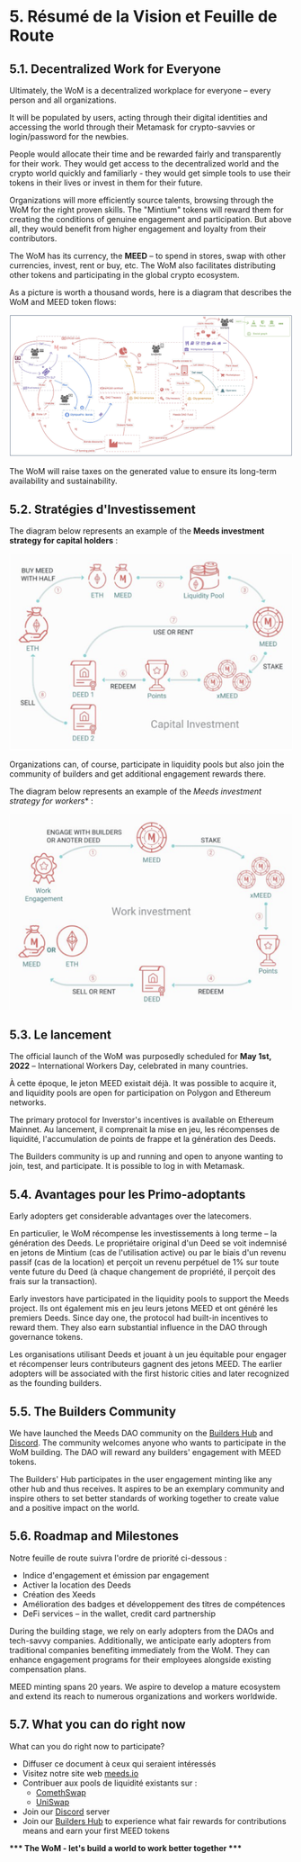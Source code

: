 # 5. Résumé de la Vision et Feuille de Route

## 5.1. Decentralized Work for Everyone

Ultimately, the WoM is a decentralized workplace for everyone – every person and all organizations.

It will be populated by users, acting through their digital identities and accessing the world through their Metamask for crypto-savvies or login/password for the newbies.

People would allocate their time and be rewarded fairly and transparently for their work. They would get access to the decentralized world and the crypto world quickly and familiarly - they would get simple tools to use their tokens in their lives or invest in them for their future.

Organizations will more efficiently source talents, browsing through the WoM for the right proven skills. The "Mintium" tokens will reward them for creating the conditions of genuine engagement and participation. But above all, they would benefit from higher engagement and loyalty from their contributors.

The WoM has its currency,  the **MEED** –  to spend in stores, swap with other currencies, invest, rent or buy, etc. The WoM also facilitates distributing other tokens and participating in the global crypto ecosystem.

As a picture is worth a thousand words, here is a diagram that describes the WoM and MEED token flows:

![WoM and Meeds flows](en/img/wom-flows.png)

The WoM will raise taxes on the generated value to ensure its long-term availability and sustainability.


## 5.2. Stratégies d'Investissement

The diagram below represents an example of the **Meeds investment strategy for capital holders** :

![Stratégie d'investissement des Meeds pour les capitaux](en/img/invest-capital.png)

Organizations can, of course, participate in liquidity pools but also join the community of builders and get additional engagement rewards there.

The diagram below represents an example of the *Meeds investment strategy for workers** :

![Stratégie d'investissement des Meeds pour les travailleurs](en/img/invest-work.png)

## 5.3. Le lancement

The official launch of the WoM was purposedly scheduled for **May 1st, 2022** – International Workers Day, celebrated in many countries.

À cette époque, le jeton MEED existait déjà. It was possible to acquire it, and liquidity pools are open for participation on Polygon and Ethereum networks.

The primary protocol for Inverstor's incentives is available on Ethereum Mainnet. Au lancement, il comprenait la mise en jeu, les récompenses de liquidité, l'accumulation de points de frappe et la génération des Deeds.

The Builders community is up and running and open to anyone wanting to join, test, and participate. It is possible to log in with Metamask.

## 5.4. Avantages pour les Primo-adoptants

Early adopters get considerable advantages over the latecomers.

En particulier, le WoM récompense les investissements à long terme – la génération des Deeds. Le propriétaire original d'un Deed se voit indemnisé en jetons de Mintium (cas de l'utilisation active) ou par le biais d'un revenu passif (cas de la location) et perçoit un revenu perpétuel de 1% sur toute vente future du Deed (à chaque changement de propriété, il perçoit des frais sur la transaction).

Early investors have participated in the liquidity pools to support the Meeds project. Ils ont également mis en jeu leurs jetons MEED et ont généré les premiers Deeds. Since day one, the protocol had built-in incentives to reward them. They also earn substantial influence in the DAO through governance tokens.

Les organisations utilisant Deeds et jouant à un jeu équitable pour engager et récompenser leurs contributeurs gagnent des jetons MEED. The earlier adopters will be associated with the first historic cities and later recognized as the founding builders.


## 5.5. The Builders Community

We have launched the Meeds DAO community on the [Builders Hub](builders.meeds.io) and [Discord](https://discord.com/invite/7d9Byf4Fz6). The community welcomes anyone who wants to participate in the WoM building. The DAO will reward any builders' engagement with MEED tokens.

The Builders' Hub participates in the user engagement minting like any other hub and thus receives. It aspires to be an exemplary community and inspire others to set better standards of working together to create value and a positive impact on the world.

## 5.6. Roadmap and Milestones

Notre feuille de route suivra l'ordre de priorité ci-dessous :

- Indice d'engagement et émission par engagement
- Activer la location des Deeds
- Création des Xeeds
- Amélioration des badges et développement des titres de compétences
- DeFi services – in the wallet, credit card partnership

During the building stage, we rely on early adopters from the DAOs and tech-savvy companies. Additionally, we anticipate early adopters from traditional companies benefiting immediately from the WoM. They can enhance engagement programs for their employees alongside existing compensation plans.

MEED minting spans 20 years. We aspire to develop a mature ecosystem and extend its reach to numerous organizations and workers worldwide.

## 5.7. What you can do right now

What can you do right now to participate?

- Diffuser ce document à ceux qui seraient intéressés
- Visitez notre site web [meeds.io](https://www.meeds.io/)
- Contribuer aux pools de liquidité existants sur :
  - [ComethSwap](https://swap.cometh.io/)
  - [UniSwap](https://uniswap.org)
- Join our [Discord](https://discord.com/invite/7d9Byf4Fz6) server
- Join our [Builders Hub](https://meeds.io/builders) to experience what fair rewards for contributions means and earn your first MEED tokens

**\*\*\* The WoM - let's build a world to work better together \*\*\***